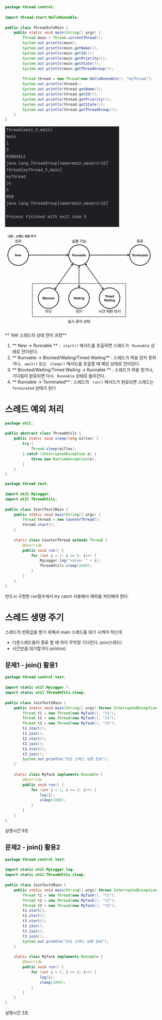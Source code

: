---
---

```java
package thread.control;  
  
import thread.start.HelloRunnable;  
  
public class ThreadInfoMain {  
    public static void main(String[] args) {  
        Thread main = Thread.currentThread();  
        System.out.println(main);  
        System.out.println(main.getName());  
        System.out.println(main.getId());  
        System.out.println(main.getPriority());  
        System.out.println(main.getState());  
        System.out.println(main.getThreadGroup());  
  
        Thread thread = new Thread(new HelloRunnable(), "myThread");  
        System.out.println(thread);  
        System.out.println(thread.getName());  
        System.out.println(thread.getId());  
        System.out.println(thread.getPriority());  
        System.out.println(thread.getState());  
        System.out.println(thread.getThreadGroup());  
    }  
}
```

![image](/assets/img/2025-03-21-스레드-제어와-생명-주기1/Pasted-image-20250122122447.png)

![image](/assets/img/2025-03-21-스레드-제어와-생명-주기1/Pasted-image-20250122122553.png)

** 자바 스레드의 상태 전이 과정** 
1. ** New → Runnable ** : ` start()` 메서드를 호출하면 스레드가 ` Runnable` 상태로 전이된다. 
2. ** Runnable → Blocked/Waiting/Timed Waiting** : 스레드가 락을 얻지 못하거나, ` wait()` 또는 ` sleep()` 메서드를 호출할 때 해당 상태로 전이된다.
3. ** Blocked/Waiting/Timed Waiting → Runnable ** : 스레드가 락을 얻거나, 기다림이 완료되면 다시 ` Runnable` 상태로 돌아간다. 
4. ** Runnable → Terminated** : 스레드의 ` run()` 메서드가 완료되면 스레드는 ` Terminated` 상태가 된다

# 스레드 예외 처리 
```java
package util;  
  
public abstract class ThreadUtils {  
    public static void sleep(long milles) {  
        try {  
            Thread.sleep(milles);  
        } catch (InterruptedException e) {  
            throw new RuntimeException(e);  
        }  
    }  
}
```

```java
package thread.test;  
  
import util.MyLogger;  
import util.ThreadUtils;  
  
public class StartTest1Main {  
    public static void main(String[] args) {  
        Thread thread = new CounterThread();  
        thread.start();  
    }  
  
    static class CounterThread extends Thread {  
        @Override  
        public void run() {  
            for (int i = 1; i <= 5; i++) {  
                MyLogger.log("value: " + i);  
                ThreadUtils.sleep(1000);  
            }  
        }  
    }  
}
```

반드시 구현한 run함수에서 try catch 사용해서 예외를 처리해야 한다.

# 스레드 생명 주기

스레드의 반환값을 받기 위해서 main 스레드를 대기 시켜야 하는데 
- 다른스레드들이 종료 할 때 까지 무작정 기다린다. join(스레드)
- 시간만큼 대기할거다 join(ms)

## 문제1 - join() 활용1
```java
package thread.control.test;  
  
import static util.MyLogger.*;  
import static util.ThreadUtils.sleep;  
  
public class JoinTest1Main {  
    public static void main(String[] args) throws InterruptedException {  
        Thread t1 = new Thread(new MyTask(), "t1");  
        Thread t2 = new Thread(new MyTask(), "t2");  
        Thread t3 = new Thread(new MyTask(), "t3");  
        t1.start();  
        t1.join();  
        t2.start();  
        t2.join();  
        t3.start();  
        t3.join();  
        System.out.println("모든 스레드 실행 완료");  
    }  
  
    static class MyTask implements Runnable {  
        @Override  
        public void run() {  
            for (int i = 1; i <= 3; i++) {  
                log(i);  
                sleep(1000);  
            }  
        }  
    }  
}
```
실행시간 9초
## 문제2 - join() 활용2

```java
package thread.control.test;  
  
import static util.MyLogger.log;  
import static util.ThreadUtils.sleep;  
  
public class JoinTest2Main {  
    public static void main(String[] args) throws InterruptedException {  
        Thread t1 = new Thread(new MyTask(), "t1");  
        Thread t2 = new Thread(new MyTask(), "t2");  
        Thread t3 = new Thread(new MyTask(), "t3");  
        t1.start();  
        t2.start();  
        t3.start();  
        t1.join();  
        t2.join();  
        t3.join();  
        System.out.println("모든 스레드 실행 완료");  
    }  
  
    static class MyTask implements Runnable {  
        @Override  
        public void run() {  
            for (int i = 1; i <= 3; i++) {  
                log(i);  
                sleep(1000);  
            }  
        }  
    }  
}
```
실행시간 3초

